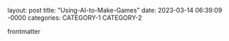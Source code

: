 layout: post
title: "Using-AI-to-Make-Games"
date: 2023-03-14 06:39:09 -0000
categories: CATEGORY-1 CATEGORY-2


frontmatter